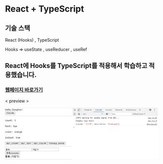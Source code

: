 # React + TypeScript

## 기술 스택 

React (Hooks) , TypeScript 

Hooks => useState , useReducer , useRef

## React에 Hooks를 TypeScript를 적용해서 학습하고 적용했습니다.

### [웹페이지 바로가기](https://wondonghwi.github.io/React_TypeScript_Hooks_Practice/)

< preview >

![](image/React_TypeScript_Practice.PNG)

